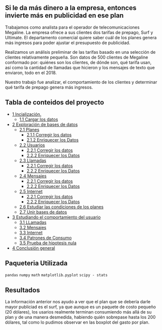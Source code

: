 ## Si le da más dinero a la empresa, entonces invierte más en publicidad en ese plan 

Trabajamos como analista para el operador de telecomunicaciones Megaline. La empresa ofrece a sus clientes dos tarifas de prepago, Surf y Ultimate. El departamento comercial quiere saber cuál de los planes genera más ingresos para poder ajustar el presupuesto de publicidad.

Realizamos un análisis preliminar de las tarifas basado en una selección de clientes relativamente pequeña. Son datos de 500 clientes de Megaline conformado por: quiénes son los clientes, de dónde son, qué tarifa usan, así como la cantidad de llamadas que hicieron y los mensajes de texto que enviaron, todo en el 2018. 

Nuestro trabajo fue analizar, el comportamiento de los clientes y determinar qué tarifa de prepago genera más ingresos.

## Tabla de conteidos del proyecto

* [1 Incialización.](#Capítulo_1)
    * [1.1 Cargar los datos](#Sección_1_1)
* [2 Exploración de bases de datos](#Capítulo_2)
    * [2.1 Planes](#Sección_2_1)
        * [2.1.1 Corregir los datos](#Sección_2_1_1)
        * [2.1.2 Enriquecer los Datos](#Sección_2_1_2)
    * [2.2 Usuarios](#Sección_2_2)
        * [2.2.1 Corregir los datos](#Sección_2_2_1)
        * [2.2.2 Enriquecer los Datos](#Sección_2_2_2)        
    * [2.3 Llamadas](#Sección_2_3)
        * [2.2.1 Corregir los datos](#Sección_2_3_1)
        * [2.2.2 Enriquecer los Datos](#Sección_2_3_2)
    * [2.4 Mensajes](#Sección_2_4)
        * [2.2.1 Corregir los datos](#Sección_2_4_1)
        * [2.2.2 Enriquecer los Datos](#Sección_2_4_2)        
    * [2.5 Internet](#Sección_2_5)
        * [2.2.1 Corregir los datos](#Sección_2_5_1)
        * [2.2.2 Enriquecer los Datos](#Sección_2_5_2)
    * [2.6 Estudiar las condiciones de los planes](#Sección_2_6)
    * [2.7 Unir bases de datos](#Sección_2_7)
* [3 Estudiando el comportamiento del usuario](#Capítulo_3)
    * [3.1 LLamadas](#Sección_3_1)
    * [3.2 Mensajes](#Sección_3_2)
    * [3.3 Internet](#Sección_3_3)
    * [3.4 Patrones de Consumo](#Sección_3_4)
    * [3.5 Prueba de hipotesis nula](#Sección_3_5)
* [4 Conclusión general](#Capítulo_4)


## Paqueteria Utilizada

`pandas`
`numpy`
`math` 
`matplotlib.pyplot`
`scipy - stats` 

## Resultados
La información anterior nos ayudo a ver que el plan que se debería darle mayor publiciad es el surf, ya que aunque es un paquete de costo pequeño (20 dólares), los usarios realmente terminan consumiendo más allá de su plan y de una manera desmedida, habiendo quién sobrepase hasta los 200 dólares, tal como lo pudimos observar en las boxplot del gasto por plan.


